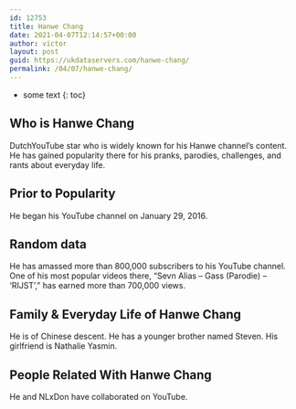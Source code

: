 ```yaml
---
id: 12753
title: Hanwe Chang
date: 2021-04-07T12:14:57+00:00
author: victor
layout: post
guid: https://ukdataservers.com/hanwe-chang/
permalink: /04/07/hanwe-chang/
---
```


* some text
{: toc}


## Who is Hanwe Chang



DutchYouTube star who is widely known for his Hanwe channel&#8217;s content. He has gained popularity there for his pranks, parodies, challenges, and rants about everyday life.

                
                
                
## Prior to Popularity



He began his YouTube channel on January 29, 2016.

                
                
                
## Random data



He has amassed more than 800,000 subscribers to his YouTube channel. One of his most popular videos there, &#8220;Sevn Alias &#8211; Gass (Parodie) &#8211; &#8216;RIJST&#8217;,&#8221; has earned more than 700,000 views.

                
                
                
## Family & Everyday Life of Hanwe Chang



He is of Chinese descent. He has a younger brother named Steven. His girlfriend is Nathalie Yasmin.

                
                
                
## People Related With Hanwe Chang



He and NLxDon have collaborated on YouTube.

                
              
            
          
          
          